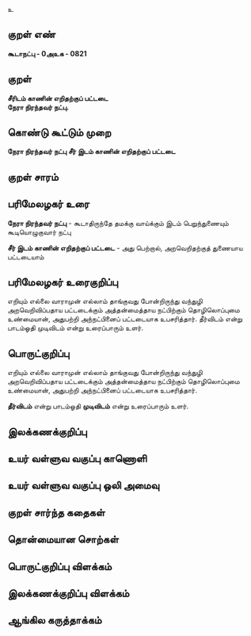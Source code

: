 உ

## குறள் எண் 

**கூடாநட்பு - 0அஉக - 0821**

## குறள் 

**சீரிடம் காணின் எறிதற்குப் பட்டடை  
நேரா நிரந்தவர் நட்பு.**

## கொண்டு கூட்டும் முறை

**நேரா நிரந்தவர் நட்பு சீர் இடம் காணின் எறிதற்குப் பட்டடை**

## குறள் சாரம் 


## பரிமேலழகர் உரை

**நேரா நிரந்தவர் நட்பு** - கூடாதிருந்தே தமக்கு வாய்க்கும் இடம் பெறுந்துணையும் கூடியொழுகுவார் நட்பு

**சீர் இடம் காணின் எறிதற்குப் பட்டடை** - அது பெற்றால், அறவெறிதற்குத் துணையாய பட்டடையாம்

## பரிமேலழகர் உரைகுறிப்பு   

எறியும் எல்லை வாராமுன் எல்லாம் தாங்குவது போன்றிருந்து வந்துழி அறவெறிவிப்பதாய பட்டடைக்கும் அத்தன்மைத்தாய நட்பிற்கும் தொழிலொப்புமை உண்மையான், அதுபற்றி அந்நட்பினைப் பட்டடையாக உபசரித்தார். தீர்விடம் என்று பாடம்ஓதி முடிவிடம் என்று உரைப்பாரும் உளர்.

## பொருட்குறிப்பு 

எறியும் எல்லை வாராமுன் எல்லாம் தாங்குவது போன்றிருந்து வந்துழி அறவெறிவிப்பதாய பட்டடைக்கும் அத்தன்மைத்தாய நட்பிற்கும் தொழிலொப்புமை உண்மையான், அதுபற்றி அந்நட்பினைப் பட்டடையாக உபசரித்தார். 

**தீர்விடம்** என்று பாடம்ஓதி **முடிவிடம்** என்று உரைப்பாரும் உளர்.

## இலக்கணக்குறிப்பு  


## உயர் வள்ளுவ வகுப்பு காணொளி


## உயர் வள்ளுவ வகுப்பு ஒலி அமைவு 

 
## குறள் சார்ந்த கதைகள் 


## தொன்மையான சொற்கள்


## பொருட்குறிப்பு விளக்கம்


## இலக்கணக்குறிப்பு விளக்கம்


## ஆங்கில கருத்தாக்கம் 


